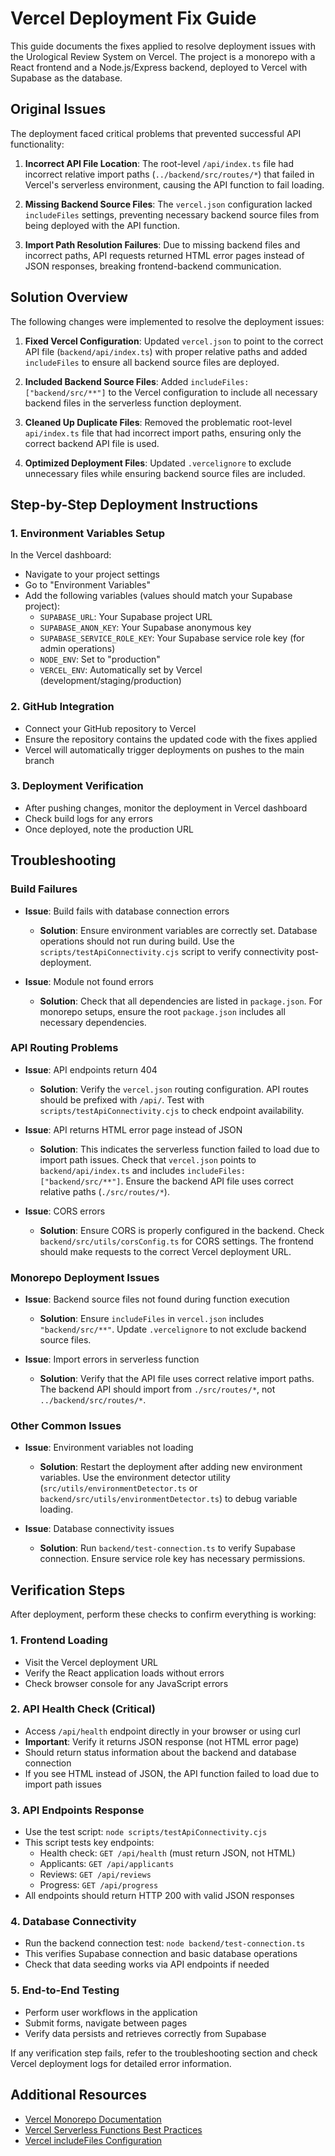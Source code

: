 # Vercel Deployment Fix Guide

This guide documents the fixes applied to resolve deployment issues with the Urological Review System on Vercel. The project is a monorepo with a React frontend and a Node.js/Express backend, deployed to Vercel with Supabase as the database.

## Original Issues

The deployment faced critical problems that prevented successful API functionality:

1. **Incorrect API File Location**: The root-level `/api/index.ts` file had incorrect relative import paths (`../backend/src/routes/*`) that failed in Vercel's serverless environment, causing the API function to fail loading.

2. **Missing Backend Source Files**: The `vercel.json` configuration lacked `includeFiles` settings, preventing necessary backend source files from being deployed with the API function.

3. **Import Path Resolution Failures**: Due to missing backend files and incorrect paths, API requests returned HTML error pages instead of JSON responses, breaking frontend-backend communication.

## Solution Overview

The following changes were implemented to resolve the deployment issues:

1. **Fixed Vercel Configuration**: Updated `vercel.json` to point to the correct API file (`backend/api/index.ts`) with proper relative paths and added `includeFiles` to ensure all backend source files are deployed.

2. **Included Backend Source Files**: Added `includeFiles: ["backend/src/**"]` to the Vercel configuration to include all necessary backend files in the serverless function deployment.

3. **Cleaned Up Duplicate Files**: Removed the problematic root-level `api/index.ts` file that had incorrect import paths, ensuring only the correct backend API file is used.

4. **Optimized Deployment Files**: Updated `.vercelignore` to exclude unnecessary files while ensuring backend source files are included.

## Step-by-Step Deployment Instructions

### 1. Environment Variables Setup
In the Vercel dashboard:
- Navigate to your project settings
- Go to "Environment Variables"
- Add the following variables (values should match your Supabase project):
  - `SUPABASE_URL`: Your Supabase project URL
  - `SUPABASE_ANON_KEY`: Your Supabase anonymous key
  - `SUPABASE_SERVICE_ROLE_KEY`: Your Supabase service role key (for admin operations)
  - `NODE_ENV`: Set to "production"
  - `VERCEL_ENV`: Automatically set by Vercel (development/staging/production)

### 2. GitHub Integration
- Connect your GitHub repository to Vercel
- Ensure the repository contains the updated code with the fixes applied
- Vercel will automatically trigger deployments on pushes to the main branch

### 3. Deployment Verification
- After pushing changes, monitor the deployment in Vercel dashboard
- Check build logs for any errors
- Once deployed, note the production URL

## Troubleshooting

### Build Failures
- **Issue**: Build fails with database connection errors
  - **Solution**: Ensure environment variables are correctly set. Database operations should not run during build. Use the `scripts/testApiConnectivity.cjs` script to verify connectivity post-deployment.

- **Issue**: Module not found errors
  - **Solution**: Check that all dependencies are listed in `package.json`. For monorepo setups, ensure the root `package.json` includes all necessary dependencies.

### API Routing Problems
- **Issue**: API endpoints return 404
  - **Solution**: Verify the `vercel.json` routing configuration. API routes should be prefixed with `/api/`. Test with `scripts/testApiConnectivity.cjs` to check endpoint availability.

- **Issue**: API returns HTML error page instead of JSON
  - **Solution**: This indicates the serverless function failed to load due to import path issues. Check that `vercel.json` points to `backend/api/index.ts` and includes `includeFiles: ["backend/src/**"]`. Ensure the backend API file uses correct relative paths (`./src/routes/*`).

- **Issue**: CORS errors
  - **Solution**: Ensure CORS is properly configured in the backend. Check `backend/src/utils/corsConfig.ts` for CORS settings. The frontend should make requests to the correct Vercel deployment URL.

### Monorepo Deployment Issues
- **Issue**: Backend source files not found during function execution
  - **Solution**: Ensure `includeFiles` in `vercel.json` includes `"backend/src/**"`. Update `.vercelignore` to not exclude backend source files.

- **Issue**: Import errors in serverless function
  - **Solution**: Verify that the API file uses correct relative import paths. The backend API should import from `./src/routes/*`, not `../backend/src/routes/*`.

### Other Common Issues
- **Issue**: Environment variables not loading
  - **Solution**: Restart the deployment after adding new environment variables. Use the environment detector utility (`src/utils/environmentDetector.ts` or `backend/src/utils/environmentDetector.ts`) to debug variable loading.

- **Issue**: Database connectivity issues
  - **Solution**: Run `backend/test-connection.ts` to verify Supabase connection. Ensure service role key has necessary permissions.

## Verification Steps

After deployment, perform these checks to confirm everything is working:

### 1. Frontend Loading
- Visit the Vercel deployment URL
- Verify the React application loads without errors
- Check browser console for any JavaScript errors

### 2. API Health Check (Critical)
- Access `/api/health` endpoint directly in your browser or using curl
- **Important**: Verify it returns JSON response (not HTML error page)
- Should return status information about the backend and database connection
- If you see HTML instead of JSON, the API function failed to load due to import path issues

### 3. API Endpoints Response
- Use the test script: `node scripts/testApiConnectivity.cjs`
- This script tests key endpoints:
  - Health check: `GET /api/health` (must return JSON, not HTML)
  - Applicants: `GET /api/applicants`
  - Reviews: `GET /api/reviews`
  - Progress: `GET /api/progress`
- All endpoints should return HTTP 200 with valid JSON responses

### 4. Database Connectivity
- Run the backend connection test: `node backend/test-connection.ts`
- This verifies Supabase connection and basic database operations
- Check that data seeding works via API endpoints if needed

### 5. End-to-End Testing
- Perform user workflows in the application
- Submit forms, navigate between pages
- Verify data persists and retrieves correctly from Supabase

If any verification step fails, refer to the troubleshooting section and check Vercel deployment logs for detailed error information.

## Additional Resources

- [Vercel Monorepo Documentation](https://vercel.com/docs/concepts/projects/monorepos)
- [Vercel Serverless Functions Best Practices](https://vercel.com/docs/concepts/functions/serverless-functions)
- [Vercel includeFiles Configuration](https://vercel.com/docs/concepts/projects/project-configuration#include-files)
